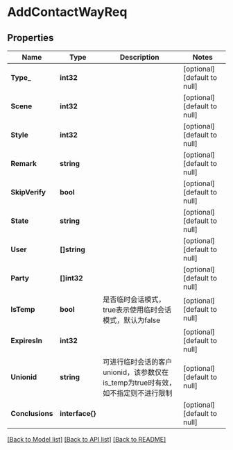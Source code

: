 # AddContactWayReq

## Properties
Name | Type | Description | Notes
------------ | ------------- | ------------- | -------------
**Type_** | **int32** |  | [optional] [default to null]
**Scene** | **int32** |  | [optional] [default to null]
**Style** | **int32** |  | [optional] [default to null]
**Remark** | **string** |  | [optional] [default to null]
**SkipVerify** | **bool** |  | [optional] [default to null]
**State** | **string** |  | [optional] [default to null]
**User** | **[]string** |  | [optional] [default to null]
**Party** | **[]int32** |  | [optional] [default to null]
**IsTemp** | **bool** | 是否临时会话模式，true表示使用临时会话模式，默认为false | [optional] [default to null]
**ExpiresIn** | **int32** |  | [optional] [default to null]
**Unionid** | **string** | 可进行临时会话的客户unionid，该参数仅在is_temp为true时有效，如不指定则不进行限制 | [optional] [default to null]
**Conclusions** | **interface{}** |  | [optional] [default to null]

[[Back to Model list]](../README.md#documentation-for-models) [[Back to API list]](../README.md#documentation-for-api-endpoints) [[Back to README]](../README.md)


